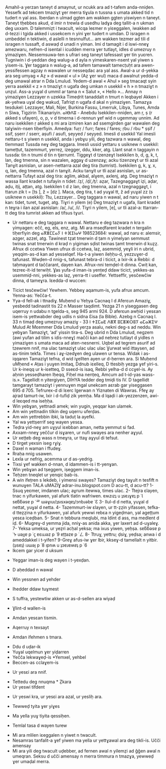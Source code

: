 Amahil-a yerzan taneyt d amaynut, ur ncukk ara ad t-tafem anda-nniḍen. Yessefk ad tekcem tmaziɣt ɣer merra tiɣula n tussna s umata
akked tid n tudert n yal ass.
Iberdan n ulmad ggten am wakken ggten yiswiyen n taneyt.
Taneyt tḥebbes akud, d imir n trewla d usedhu ladɣa deg tallit-a n
ukman deg uxxam. D talemmiẓt i twacult, wicqa leɛmer n yiɛeggalen,
iwakken ad d-tezzi i tgida akked i ussekcem n yini ɣer tudert n
umdan. D isragen n umbeddel n tektiwin, d aslelli n tesnnulfut… am
wakken tezmer ad tili d isragen n tussaft, d aswaḍ d unadi n yiman.
Imi d tamagit i d iswi-nneɣ amezwaru, nefren-d isental i icudden
merra ɣer tutlayt, idles d umezruy n yimaziɣen. Nessemsuwa-ten s
ufrari seg taneyt tafessast ɣer tin yuɛren.
Tugniwin i d-yeddan deg walug-a d ayla n yimeskaren-nsent yal yiwen s yisem-is.
Ɣer taggara n walug-a, ad tafem tamawalt tamecṭuḥt ara awen-yessifessen agzay n wawalen ur nesseqdac ara yal ass.
Awal-a ur d-yekka ara
seg umyag « Aẓ » d
wawal « ul » (Aẓ ɣer
wul) maca d awalnut
yedda-d deg umawal
atrar n Dda Lmulud.
Yedem-d awal « Ahul »
seg tmacaqt syin yerra
asekkil « z » n tmaziɣt
n ugafa deg umkan n
usekkil « h » n tmaziɣt
n unẓul. Ass-a yuɣal d
ummil ar tama n
« Salut », « Hello »…
Annay n yimaziɣen
Lezzayer n uzekka
Timeḍrit tanaddalt n tmurt n leqbayel
Akken i ak-yehwa uɣal deg wakud, Tafriqt n ugafa d akal n yimaziɣen.
Tamazɣa tesdukel: Lezzayer, Mali, Nijer, Burkina Fassu, Lmerruk, Libya,
Tunes, Amda n Siwa, Tigzirin Tikanariyin.
ⴰⵏⴱⴷⵓ - Anebdu
Isekkilen-nniḍen, am ṛ, ṣ (r akked s
ufayen), o, p, v d timerna i d-rennun ɣef wid n ugemmay unnim.
Ad naru isekkilen ṛ akked ṣ mi ara
izmiren kan ad ssemgirden gar
wawalen deg talɣiwin-nsen
tiḥerfiyin. Amedya: fuṛṛ / furr;
faṛes / fares; ṛbu / rbu * ṣṣif / ssif,
ṣṣerr / sserr, aṣufi / asufi, ṣeyyed / seyyed.
Imesli d usekkil
Yal imesli nettaru-t s yiwen n
usekkil, anda i yebɣu yili, deg
tazwara n wawal, deg tlemmast Tussda
neɣ deg taggara.
Imesli ussid yettaru s usiknew n
usekkil: tameṭṭut, tazemmurt,
yerreẓ, izegger, ddu, kker, atg.
Llant snat n taggayin n tussda: tin
n tnumi d tin n tjerrumt.
Tiggeɣt d tzenzeɣt
Isekkilen b, d, g, k, t, lan, deg
tmenna, sin n wazalen, aggaɣ d
uzenzaɣ; acku tizenzeɣt ur tli azal Tanɣit
asnislan, ur asen-nettarra azal deg tira (tumrist).
Isekkilen g, k, ɣ, x, q, lan, deg
tmenna, azal n tanɣit. Acku tanɣit
ur tli azal asnislan, ur as-nettarra Tufayt
azal deg tira: aglim, akbal, alɣem, axlenj, atg.
Deg tmaziɣt n wassa llant kradet n
tufayin n tidet: /ẓ/, /ḍ/,/ṭ/: aẓar, Tazegnaggaɣt
iẓi, aḍar, aḍu, iṭij, aṭṭan, atg.
Isekkilen t d z lan, deg tmenna, azal n tzegnaggaɣt, i
ttarun zik t = [ts ], ž = [dz ]. Maca, deg tira, t ad yuɣal
tt, ž ad yuɣal zz (s usiknew n usekkil): Ttu, Lezzayer…
Deg taggara n wawal, ad naru yiwen n t kan: tidet,
turet, tuget, atg.
Tiɣri n yilem (e)
Deg tmaziɣt n ugafa, llant kradet n teɣra i ilan azal
asnislan: /a/, /u/, /i/. Tiɣri n yilem, [e], ur tli azal-a:
ttarran-tt deg tira tumrist akken ad tifsus tɣuri.
* Ur nettaru e deg taggara n wawal. Nettaru e deg
tazwara n kra n yimyagen: ečč, eg, els, enz, atg.
Mi ara mseḍfarent kradet n tergalin tiḥerfiyin deg ⴰⴳⴻⵎⵎⴰⵢ ⵏ ⵜⴼⵉⵏⴰⵖ 198523684:
wawal, ad naru e: alemsir, azger, azzel, atg.
Tawinest tẓat tmerwin d ṭam
n yimelyan semmust twinas
snat tmerwin d kraḍ n
yigiman sḍist twinas ṭamt
tmerwin d kuẓẓ.
Afrux di ccetwa
Yiwen ufrux di ccetwa, laẓ, asemmiḍ, yeɣli
iri n ubrid, yeqqim-as-d kan ad yesselqef.
Ha-t-a yiwen ileḥḥu-d, yezzuɣer-d tafunast.
Wwḍen-d nnig-s, tafunast tebra-d i ticict, a
lxir-ik a Rebbi: d taḥmayant d taččarant,
dayen kan. Afrux-nni temḍel-it dinna. Cwiṭ
kan, tezreɛ-it-id terwiḥt. Ɣas yufa-d iman-is
yenṭeḍ ddaw ticict, yekkes-as usemmiḍ-nni,
yekkes-as laẓ, yerra-tt i useffer. Yettseffir,
yesčewčiw dinna, d tameɣra. Iɛedda-d wuccen:
- Ticict tesčewčiw!
Yewhem. Yebbeɣ aqamum-is, yufa afrux amcum. Yenna-as: Yečča-t.
- Yya-d fell-ak i ttnadiɣ.
Muḥend u Yeḥya Cacnaq I
d Aferɛun Amaziɣ, yesbedd tadinastit
tis 22 n Masser
taqdimt. Yezga 21 n yiseggasen deg
uqerruy n udabu n
tgelda-s, seg 945
armi 924. D aferɛun
awḥid i yesɛan isem-is yettwabder
deg udlis n sidna
Ɛisa (la Bible).
Azebg n Cacnaq I.
33 n timaḍ deg umezruy amaziɣ - 33 ⵏ ⵜⵉⵎⴰⴹ ⴷⴻⴳ ⵓⵎⴻⵣⵔⵓⵢ ⴰⵎⴰⵣⵉⵖ
Mulud At Mɛemmer
Dda Lmulud yerẓa asalu, nekni deg-s ad neddu.
Win yebɣan Tamaziɣt, ‘ad’ yissin tira-s.
Deg ubrid n Dda Lmulud, negzem (awi yufan ad tilim s idis-nneɣ) mačči kan
ad neḥrez tutlayt d yidles n yimaziɣen s umata maca ad aten-nesnerni.
Uqbel ad tegrem asurif ad tzewrem nnif, ma ulac tamaziɣt ulac ulac ulac
Ɣurwat wid ittaysen, ad as-tinim tekfa. Times i aɣ-izedɣen deg ulawen ur
tensa. Widak i as-iqqaren Tamaziɣt tefna, d wid iɣellten ayen ur d-ḥerren ara.
Si Muḥend uMḥend
« Aṭas i yuɣen lmitaq, Ddnub iεelleq,
D ttesbiḥ yezga ɣef yiri-s.
Ur k-ineqq ur k-iεetteq,
D sseεd-is isaq,
Rebbi yelha-d d ccɣel-is.
Ay aḥnin yesseḍharen lḥeqq,
Fiḥel ma nenṭeq,
Amcum ad t-id-yas wass-is.».
Tagellidt n yitergiyen, DIHYA
tedder deg tmiḍi tis IV.
D tagellidt tamgarayt tamaziɣt i yennuɣen mgal unekcam aɛrab gar yiseggasen
695 d 705. Tefrurex-d di lɛerc Igerwan n Yiznaten di Wawras.
Ffeɣ ay ajrad tamurt-iw,
lxir i d-tufiḍ zik yemḥa.
Ma d lqaḍi i ak-yezzenzen,
awi-d leɛqed ma iseḥḥa.
- Win yebɣan, yettnadi amek; win yugin, yeqqar kan ulamek.
- Am win yettnadin tilkin deg uqerru uferḍas.
- Am win yettrebbin ibki, la taduṭ la ayefki.
- Yal wa yettṣerrif seg wayen yesɛa.
- Teḍra yid-neɣ am uɣyul iɛebban aman, netta
yemmut si fad.
- Axxam-nneɣ yeččur d isɣaren, ur nufi swayes ara nenher aɣyul.
- Ur xeṭṭeb deg wass n tmeɣra, ur ttaɣ aɣyul di tefsut.
- D tirget yexsin iseg rɣiɣ.
- Daxel n waman i ffudeɣ.
- Rraḥa nnig usawen.
- Lexla ur nefrig, acemma ur d as-yedrig.
- Tixsi ɣef wakken d-nnan, d idammen-is i tt-yenɣan.
- Win yebɣan ad tṣeggem, iṣeggem iman-is.
- Teḥzen tneqlet ur yenqic bab-is.
- A win ifeṭren s lekdeb, i yimensi swayes?
Tamaziɣt deg taɣult n tesfift n wunuɣen TALA uMAZIƔ adrar-inu.blogspot.com
D acu-tt, d acu-tt?
1- Ssuq yeɛmer, imdanen ulac; aɣrum itewwa, times ulac.
2- Ttejra ɛlayen, tnac n yifurkawen, yal afurk tlatin wafriwen.
ɐʍzızʇ u ʇsɐɹɣɐʇ p ˙Ɩ
sɐƃƃǝsɐ p ˙ᄅ ɯǝɣıuı/ʇsısxǝqɐʇ/ɔnbɹǝbɐ ˙Ɛ
3- Ilul-d d netta, yuɣal d nettat, yuɣal d netta.
4- Tazemmurt-iw ɛlayen, ur tt-ẓẓin yifassen, tefka-d tteẓẓina n
yifurkawen, yal afurk yewwi rebɛa n yigeḍman, yal ageṭṭum yesɛa iceḍban.
5- Snat n tebbura meqlubi, ma ldint d ass, ma medlent d iḍ.
6- Mugreɣ-d yemma jida, nniɣ-as anida akka, ɣer laxert ad d-uɣaleɣ.
7- Yeksa umeksa, ur yeẓri acḥal yeksa; ma ixus yiwen, yeḥṣa.
sɐƃƃǝsɐ p ˙ᔭ
uǝןןɐ p ˙ϛ
ɐɛıɹɹǝz p ˙9
ɐṭṭǝzɐ p ˙ㄥ
8- Ttruɣ, yettru; ḍsiɣ, yeḍsa; anwa i d ameddakkel i t-yifen?
9-Greɣ afus-iw ɣer lbir, kkseɣ-d tamellalt n yitbir.
(ʇısɐʇ) ıɹɯǝן p ˙8
ıpnʍ u ʇɔɐɹɐʍɐʇ p ˙6
- Ikcem gar yicer d uksum
* Yeggar iman-is deg wayen i t-yexḍan.
- D aḥeddad n wawal
* Win yessnen ad yehder
- Ihedder ddaw tuɣmest
* S tuffra, yestewtiw akken ur as-d-sellen ara wiyaḍ
- Ɣlint-d wallen-is
* Amdan yesɛan tismin.
- Aqerruy n texsayt
* Amdan ifehmen s tmara.
- Ddu d uḍar-ik
- Yuɣal uqelmun ɣer yiḍarren
- Yečča lekwaɣeḍ-is *Yemxel, yehbel
- Beccen-as cclaɣem-is
* Ur yesɛi ara nnif.
- Tettedu deg nnuqma * Ẓkara
- Ur yeswi tifdent
* Ur yeswi kra, ur yesɛi ara azal, ur yesliḥ ara.
- Tewweḍ tyita ɣer yiɣes
* Ma yella yuɣ tiyita qessiḥen.
- Temlal tasa d wayen turew
* Mi ara mlilen iɛeggalen n yiwet n twacult.
* Nesamras tanfalit-a ɣef yiwen ma yella ur yettɣawal ara deg tikli-is. Učči amensay
* Mi ara yili deg twacult uḍebber, ad fernen awal n yilemẓi ad ǧǧen awal n umeqran.
Seksu d učči amensay n merra timmura n tmazɣa, yewweḍ ɣer umaḍal merra.